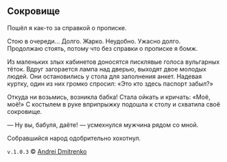 ## Сокровище

Пошёл я как-то за справкой о прописке.

Стою в очереди... Долго. Жарко. Неудобно. Ужасно долго.  
Продолжаю стоять, потому что без справки о прописке я бомж.

Из маленьких злых кабинетов доносятся писклявые голоса вульгарных тёток. Вдруг загорается лампа над дверью, выходят двое молодых людей. Они остановились у стола для заполнения анкет. Надевая куртку, один из них громко спросил: «Это кто здесь паспорт забыл?»

Откуда ни возьмись, возникла бабка! Стала ойкать и кричать: «Моё, моё!» С костылем в руке вприпрыжку подошла к столу и схватила своё сокровище.

&mdash; Ну вы, бабуля, даёте! &mdash; усмехнулся мужчина рядом со мной.

Собравшийся народ одобрительно хохотнул.

`v.1.0.3` &copy; [Andrei Dmitrenko](https://vk.com/fineliterature)
